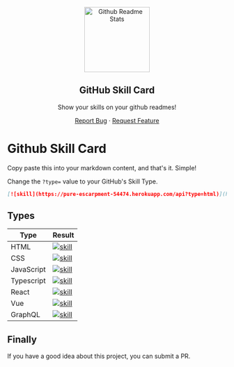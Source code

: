 <p align="center">
 <img width="150px" src="https://imgkr.cn-bj.ufileos.com/056279b6-f2c1-4bdd-8ced-0a5b31d567d9.png" align="center" alt="Github Readme Stats" /> 
 <h2 align="center">GitHub Skill Card</h2>
 <p align="center"> Show your skills on your github readmes!</p>
</p>
<p align="center">
  <a href="https://github.com/betterTisen/github-skill-card/issues">Report Bug</a>
  ·
  <a href="https://github.com/anuraghazra/github-readme-stats/issues">Request Feature</a>
</p>

# Github Skill Card

Copy paste this into your markdown content, and that's it. Simple!

Change the `?type=` value to your GitHub's Skill Type.

```markdown
[![skill](https://pure-escarpment-54474.herokuapp.com/api?type=html)](https://github.com/betterTisen/github-skill-card)
```

## Types

| Type       | Result                                                                                                                        |
| ---------- | ----------------------------------------------------------------------------------------------------------------------------- |
| HTML       | [![skill](https://pure-escarpment-54474.herokuapp.com/api?type=html)](https://github.com/betterTisen/github-skill-card)       |
| CSS        | [![skill](https://pure-escarpment-54474.herokuapp.com/api?type=css)](https://github.com/betterTisen/github-skill-card)        |
| JavaScript | [![skill](https://pure-escarpment-54474.herokuapp.com/api?type=javascript)](https://github.com/betterTisen/github-skill-card) |
| Typescript | [![skill](https://pure-escarpment-54474.herokuapp.com/api?type=typescript)](https://github.com/betterTisen/github-skill-card) |
| React      | [![skill](https://pure-escarpment-54474.herokuapp.com/api?type=react)](https://github.com/betterTisen/github-skill-card)      |
| Vue        | [![skill](https://pure-escarpment-54474.herokuapp.com/api?type=vue)](https://github.com/betterTisen/github-skill-card)        |
| GraphQL    | [![skill](https://pure-escarpment-54474.herokuapp.com/api?type=graphql)](https://github.com/betterTisen/github-skill-card)    |


## Finally

If you have a good idea about this project, you can submit a PR.